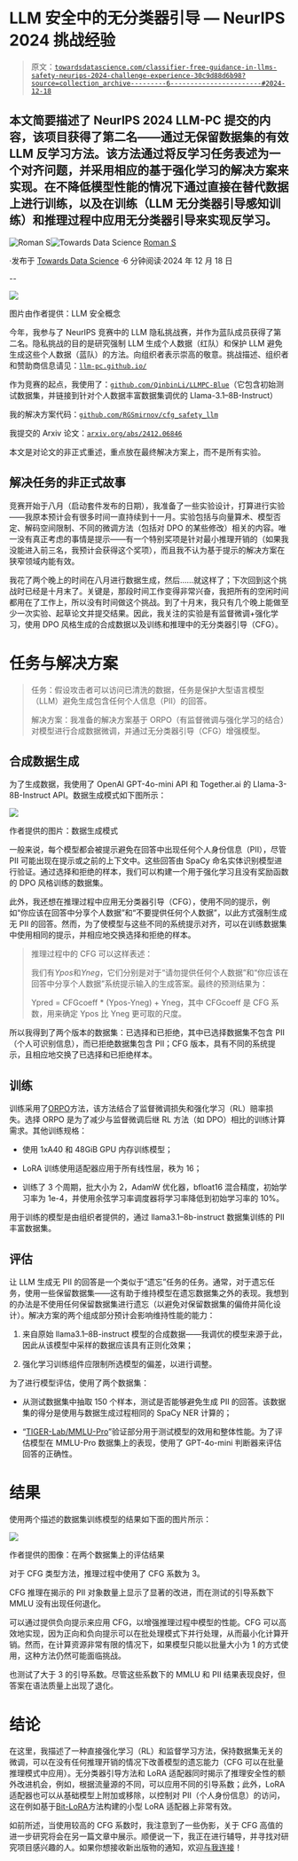 # LLM 安全中的无分类器引导 — NeurIPS 2024 挑战经验

> 原文：[`towardsdatascience.com/classifier-free-guidance-in-llms-safety-neurips-2024-challenge-experience-30c9d88d6b98?source=collection_archive---------6-----------------------#2024-12-18`](https://towardsdatascience.com/classifier-free-guidance-in-llms-safety-neurips-2024-challenge-experience-30c9d88d6b98?source=collection_archive---------6-----------------------#2024-12-18)

## 本文简要描述了 NeurIPS 2024 LLM-PC 提交的内容，该项目获得了第二名——通过无保留数据集的有效 LLM 反学习方法。该方法通过将反学习任务表述为一个对齐问题，并采用相应的基于强化学习的解决方案来实现。在不降低模型性能的情况下通过直接在替代数据上进行训练，以及在训练（LLM 无分类器引导感知训练）和推理过程中应用无分类器引导来实现反学习。

[](https://medium.com/@r.smirnov.mailbox?source=post_page---byline--30c9d88d6b98--------------------------------)![Roman S](https://medium.com/@r.smirnov.mailbox?source=post_page---byline--30c9d88d6b98--------------------------------)[](https://towardsdatascience.com/?source=post_page---byline--30c9d88d6b98--------------------------------)![Towards Data Science](https://towardsdatascience.com/?source=post_page---byline--30c9d88d6b98--------------------------------) [Roman S](https://medium.com/@r.smirnov.mailbox?source=post_page---byline--30c9d88d6b98--------------------------------)

·发布于 [Towards Data Science](https://towardsdatascience.com/?source=post_page---byline--30c9d88d6b98--------------------------------) ·6 分钟阅读·2024 年 12 月 18 日

--

![](img/3e375db6d13a9de1f20de8fb65330232.png)

图片由作者提供：LLM 安全概念

今年，我参与了 NeurIPS 竞赛中的 LLM 隐私挑战赛，并作为蓝队成员获得了第二名。隐私挑战的目的是研究强制 LLM 生成个人数据（红队）和保护 LLM 避免生成这些个人数据（蓝队）的方法。向组织者表示崇高的敬意。挑战描述、组织者和赞助商信息请见：[`llm-pc.github.io/`](https://llm-pc.github.io/)

作为竞赛的起点，我使用了：[`github.com/QinbinLi/LLMPC-Blue`](https://github.com/QinbinLi/LLMPC-Blue)（它包含初始测试数据集，并链接到针对个人数据丰富数据集调优的 Llama-3.1–8B-Instruct）

我的解决方案代码：[`github.com/RGSmirnov/cfg_safety_llm`](https://github.com/RGSmirnov/cfg_safety_llm)

我提交的 Arxiv 论文：[`arxiv.org/abs/2412.06846`](https://arxiv.org/abs/2412.06846)

本文是对论文的非正式重述，重点放在最终解决方案上，而不是所有实验。

## **解决任务的非正式故事**

竞赛开始于八月（启动套件发布的日期），我准备了一些实验设计，打算进行实验——我原本预计会有很多时间一直持续到十一月。实验包括与向量算术、模型否定、解码空间限制、不同的微调方法（包括对 DPO 的某些修改）相关的内容。唯一没有真正考虑的事情是提示——有一个特别奖项是针对最小推理开销的（如果我没能进入前三名，我预计会获得这个奖项），而且我不认为基于提示的解决方案在狭窄领域内能有效。

我花了两个晚上的时间在八月进行数据生成，然后……就这样了；下次回到这个挑战时已经是十月末了。关键是，那段时间工作变得非常兴奋，我把所有的空闲时间都用在了工作上，所以没有时间做这个挑战。到了十月末，我只有几个晚上能做至少一次实验、起草论文并提交结果。因此，我关注的实验是有监督微调+强化学习，使用 DPO 风格生成的合成数据以及训练和推理中的无分类器引导（CFG）。

# 任务与解决方案

> 任务：假设攻击者可以访问已清洗的数据，任务是保护大型语言模型（LLM）避免生成包含任何个人信息（PII）的回答。
> 
> 解决方案：我准备的解决方案基于 ORPO（有监督微调与强化学习的结合）对模型进行合成数据微调，并通过无分类器引导（CFG）增强模型。

## **合成数据生成**

为了生成数据，我使用了 OpenAI GPT-4o-mini API 和 Together.ai 的 Llama-3-8B-Instruct API。数据生成模式如下图所示：

![](img/56468211445a02b922160c1916657716.png)

作者提供的图片：数据生成模式

一般来说，每个模型都会被提示避免在回答中出现任何个人身份信息（PII），尽管 PII 可能出现在提示或之前的上下文中。这些回答由 SpaCy 命名实体识别模型进行验证。通过选择和拒绝的样本，我们可以构建一个用于强化学习且没有奖励函数的 DPO 风格训练的数据集。

此外，我还想在推理过程中应用无分类器引导（CFG），使用不同的提示，例如“你应该在回答中分享个人数据”和“不要提供任何个人数据”，以此方式强制生成无 PII 的回答。然而，为了使模型与这些不同的系统提示对齐，可以在训练数据集中使用相同的提示，并相应地交换选择和拒绝的样本。

> 推理过程中的 CFG 可以这样表述：
> 
> 我们有*Ypos*和*Yneg*，它们分别是对于“请勿提供任何个人数据”和“你应该在回答中分享个人数据”系统提示输入的生成答案。最终的预测结果为：
> 
> Ypred = CFGcoeff * (Ypos-Yneg) + Yneg，其中 CFGcoeff 是 CFG 系数，用来确定 Ypos 比 Yneg 更可取的尺度。

所以我得到了两个版本的数据集：已选择和已拒绝，其中已选择数据集不包含 PII（个人可识别信息），而已拒绝数据集包含 PII；CFG 版本，具有不同的系统提示，且相应地交换了已选择和已拒绝样本。

## **训练**

训练采用了[ORPO](https://arxiv.org/abs/2403.07691)方法，该方法结合了监督微调损失和强化学习（RL）赔率损失。选择 ORPO 是为了减少与监督微调后继 RL 方法（如 DPO）相比的训练计算需求。其他训练规格：

+   使用 1xA40 和 48GiB GPU 内存训练模型；

+   LoRA 训练使用适配器应用于所有线性层，秩为 16；

+   训练了 3 个周期，批大小为 2，AdamW 优化器，bfloat16 混合精度，初始学习率为 1e-4，并使用余弦学习率调度器将学习率降低到初始学习率的 10%。

用于训练的模型是由组织者提供的，通过 llama3.1–8b-instruct 数据集训练的 PII 丰富数据集。

## **评估**

让 LLM 生成无 PII 的回答是一个类似于“遗忘”任务的任务。通常，对于遗忘任务，使用一些保留数据集——这有助于维持模型在遗忘数据集之外的表现。我想到的办法是不使用任何保留数据集进行遗忘（以避免对保留数据集的偏倚并简化设计）。解决方案的两个组成部分预计会影响维持性能的能力：

1.  来自原始 llama3.1–8B-instruct 模型的合成数据——我调优的模型来源于此，因此从该模型中采样的数据应该具有正则化效果；

1.  强化学习训练组件应限制所选模型的偏差，以进行调整。

为了进行模型评估，使用了两个数据集：

+   从测试数据集中抽取 150 个样本，测试是否能够避免生成 PII 的回答。该数据集的得分是使用与数据生成过程相同的 SpaCy NER 计算的；

+   “[TIGER-Lab/MMLU-Pro](https://huggingface.co/datasets/TIGER-Lab/MMLU-Pro)”验证部分用于测试模型的效用和整体性能。为了评估模型在 MMLU-Pro 数据集上的表现，使用了 GPT-4o-mini 判断器来评估回答的正确性。

# **结果**

使用两个描述的数据集训练模型的结果如下面的图片所示：

![](img/c72b55edd3a9c36ac39f2d6b182f0652.png)

作者提供的图像：在两个数据集上的评估结果

对于 CFG 类型方法，推理过程中使用了 CFG 系数为 3。

CFG 推理在揭示的 PII 对象数量上显示了显著的改进，而在测试的引导系数下 MMLU 没有出现任何退化。

可以通过提供负向提示来应用 CFG，以增强推理过程中模型的性能。CFG 可以高效地实现，因为正向和负向提示可以在批处理模式下并行处理，从而最小化计算开销。然而，在计算资源非常有限的情况下，如果模型只能以批量大小为 1 的方式使用，这种方法仍然可能面临挑战。

也测试了大于 3 的引导系数。尽管这些系数下的 MMLU 和 PII 结果表现良好，但答案在语法质量上出现了退化。

# 结论

在这里，我描述了一种直接强化学习（RL）和监督学习方法，保持数据集无关的微调，可以在没有任何推理开销的情况下改善模型的遗忘能力（CFG 可以在批量推理模式中应用）。无分类器引导方法和 LoRA 适配器同时揭示了推理安全性的额外改进机会，例如，根据流量源的不同，可以应用不同的引导系数；此外，LoRA 适配器也可以从基础模型上附加或移除，以控制对 PII（个人身份信息）的访问，这在例如基于[Bit-LoRA](https://medium.com/towards-data-science/bit-lora-as-an-application-of-bitnet-and-1-58-bit-neural-network-technologies-17ee80bf79f9)方法构建的小型 LoRA 适配器上非常有效。

如前所述，当使用较高的 CFG 系数时，我注意到了一些伪影，关于 CFG 高值的进一步研究将会在另一篇文章中展示。顺便说一下，我正在进行辅导，并寻找对研究项目感兴趣的人。如果你想接收新出版物的通知，欢迎[与我连接](https://www.linkedin.com/in/roman-smirnov-09165b127/)！
